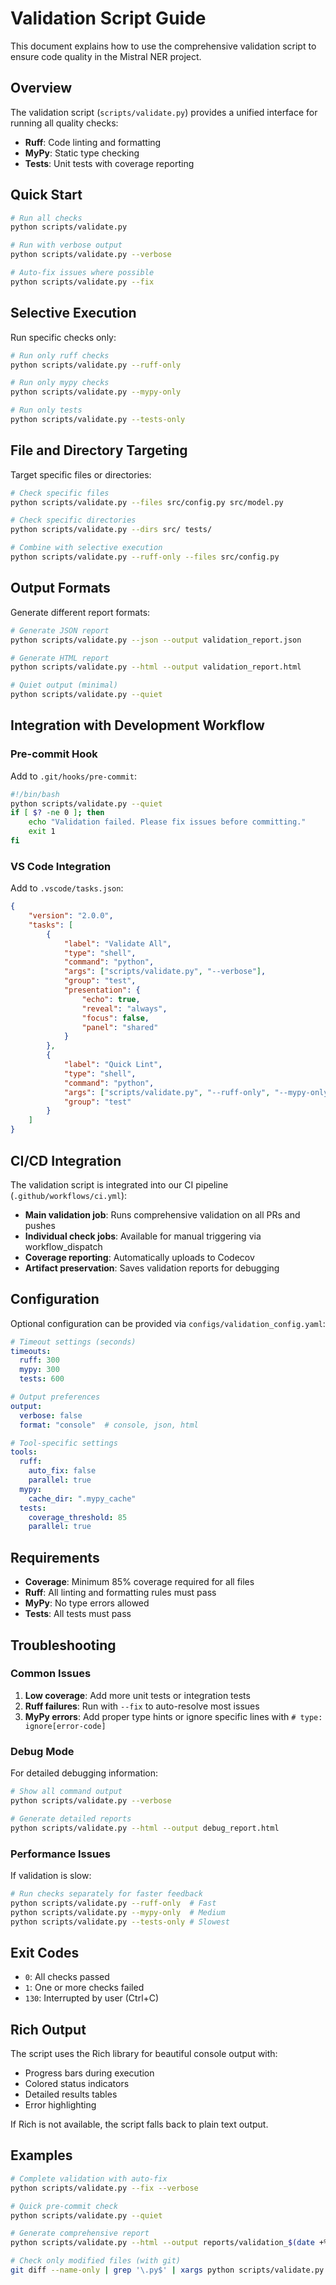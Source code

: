 # Validation Script Guide

This document explains how to use the comprehensive validation script to ensure code quality in the Mistral NER project.

## Overview

The validation script (`scripts/validate.py`) provides a unified interface for running all quality checks:
- **Ruff**: Code linting and formatting
- **MyPy**: Static type checking
- **Tests**: Unit tests with coverage reporting

## Quick Start

```bash
# Run all checks
python scripts/validate.py

# Run with verbose output
python scripts/validate.py --verbose

# Auto-fix issues where possible
python scripts/validate.py --fix
```

## Selective Execution

Run specific checks only:

```bash
# Run only ruff checks
python scripts/validate.py --ruff-only

# Run only mypy checks  
python scripts/validate.py --mypy-only

# Run only tests
python scripts/validate.py --tests-only
```

## File and Directory Targeting

Target specific files or directories:

```bash
# Check specific files
python scripts/validate.py --files src/config.py src/model.py

# Check specific directories
python scripts/validate.py --dirs src/ tests/

# Combine with selective execution
python scripts/validate.py --ruff-only --files src/config.py
```

## Output Formats

Generate different report formats:

```bash
# Generate JSON report
python scripts/validate.py --json --output validation_report.json

# Generate HTML report
python scripts/validate.py --html --output validation_report.html

# Quiet output (minimal)
python scripts/validate.py --quiet
```

## Integration with Development Workflow

### Pre-commit Hook

Add to `.git/hooks/pre-commit`:

```bash
#!/bin/bash
python scripts/validate.py --quiet
if [ $? -ne 0 ]; then
    echo "Validation failed. Please fix issues before committing."
    exit 1
fi
```

### VS Code Integration

Add to `.vscode/tasks.json`:

```json
{
    "version": "2.0.0",
    "tasks": [
        {
            "label": "Validate All",
            "type": "shell",
            "command": "python",
            "args": ["scripts/validate.py", "--verbose"],
            "group": "test",
            "presentation": {
                "echo": true,
                "reveal": "always",
                "focus": false,
                "panel": "shared"
            }
        },
        {
            "label": "Quick Lint",
            "type": "shell", 
            "command": "python",
            "args": ["scripts/validate.py", "--ruff-only", "--mypy-only"],
            "group": "test"
        }
    ]
}
```

## CI/CD Integration

The validation script is integrated into our CI pipeline (`.github/workflows/ci.yml`):

- **Main validation job**: Runs comprehensive validation on all PRs and pushes
- **Individual check jobs**: Available for manual triggering via workflow_dispatch
- **Coverage reporting**: Automatically uploads to Codecov
- **Artifact preservation**: Saves validation reports for debugging

## Configuration

Optional configuration can be provided via `configs/validation_config.yaml`:

```yaml
# Timeout settings (seconds)
timeouts:
  ruff: 300
  mypy: 300
  tests: 600

# Output preferences
output:
  verbose: false
  format: "console"  # console, json, html

# Tool-specific settings
tools:
  ruff:
    auto_fix: false
    parallel: true
  mypy:
    cache_dir: ".mypy_cache"
  tests:
    coverage_threshold: 85
    parallel: true
```

## Requirements

- **Coverage**: Minimum 85% coverage required for all files
- **Ruff**: All linting and formatting rules must pass
- **MyPy**: No type errors allowed
- **Tests**: All tests must pass

## Troubleshooting

### Common Issues

1. **Low coverage**: Add more unit tests or integration tests
2. **Ruff failures**: Run with `--fix` to auto-resolve most issues
3. **MyPy errors**: Add proper type hints or ignore specific lines with `# type: ignore[error-code]`

### Debug Mode

For detailed debugging information:

```bash
# Show all command output
python scripts/validate.py --verbose

# Generate detailed reports
python scripts/validate.py --html --output debug_report.html
```

### Performance Issues

If validation is slow:

```bash
# Run checks separately for faster feedback
python scripts/validate.py --ruff-only  # Fast
python scripts/validate.py --mypy-only  # Medium  
python scripts/validate.py --tests-only # Slowest
```

## Exit Codes

- `0`: All checks passed
- `1`: One or more checks failed
- `130`: Interrupted by user (Ctrl+C)

## Rich Output

The script uses the Rich library for beautiful console output with:
- Progress bars during execution
- Colored status indicators
- Detailed results tables
- Error highlighting

If Rich is not available, the script falls back to plain text output.

## Examples

```bash
# Complete validation with auto-fix
python scripts/validate.py --fix --verbose

# Quick pre-commit check
python scripts/validate.py --quiet

# Generate comprehensive report  
python scripts/validate.py --html --output reports/validation_$(date +%Y%m%d_%H%M%S).html

# Check only modified files (with git)
git diff --name-only | grep '\.py$' | xargs python scripts/validate.py --files
```